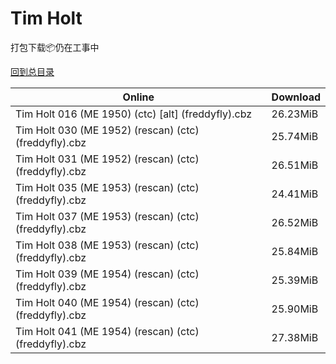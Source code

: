 # Tim Holt

打包下载📦仍在工事中

[回到总目录](/Catalogs.md)







Online | Download
--- | ---
Tim Holt 016 (ME 1950) (ctc) [alt] (freddyfly).cbz | 26.23MiB
Tim Holt 030 (ME 1952) (rescan) (ctc) (freddyfly).cbz | 25.74MiB
Tim Holt 031 (ME 1952) (rescan) (ctc) (freddyfly).cbz | 26.51MiB
Tim Holt 035 (ME 1953) (rescan) (ctc) (freddyfly).cbz | 24.41MiB
Tim Holt 037 (ME 1953) (rescan) (ctc) (freddyfly).cbz | 26.52MiB
Tim Holt 038 (ME 1953) (rescan) (ctc) (freddyfly).cbz | 25.84MiB
Tim Holt 039 (ME 1954) (rescan) (ctc) (freddyfly).cbz | 25.39MiB
Tim Holt 040 (ME 1954) (rescan) (ctc) (freddyfly).cbz | 25.90MiB
Tim Holt 041 (ME 1954) (rescan) (ctc) (freddyfly).cbz | 27.38MiB